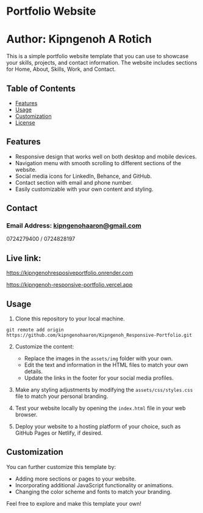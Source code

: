 # Portfolio Website

# Author: Kipngenoh A Rotich

This is a simple portfolio website template that you can use to showcase your skills, projects, and contact information. The website includes sections for Home, About, Skills, Work, and Contact.

## Table of Contents

- [Features](#features)
- [Usage](#usage)
- [Customization](#customization)
- [License](#license)

## Features

- Responsive design that works well on both desktop and mobile devices.
- Navigation menu with smooth scrolling to different sections of the website.
- Social media icons for LinkedIn, Behance, and GitHub.
- Contact section with email and phone number.
- Easily customizable with your own content and styling.

## Contact
### Email Address: kipngenohaaron@gmail.com
0724279400 / 0724828197

## Live link:
https://kipngenohresposiveportfolio.onrender.com

https://kipngenoh-responsive-portfolio.vercel.app

## Usage

1. Clone this repository to your local machine.

```
git remote add origin https://github.com/kipngenohaaron/Kipngenoh_Responsive-Portfolio.git
```

2. Customize the content:
   - Replace the images in the `assets/img` folder with your own.
   - Edit the text and information in the HTML files to match your own details.
   - Update the links in the footer for your social media profiles.

3. Make any styling adjustments by modifying the `assets/css/styles.css` file to match your personal branding.

4. Test your website locally by opening the `index.html` file in your web browser.

5. Deploy your website to a hosting platform of your choice, such as GitHub Pages or Netlify, if desired.

## Customization

You can further customize this template by:

- Adding more sections or pages to your website.
- Incorporating additional JavaScript functionality or animations.
- Changing the color scheme and fonts to match your branding.

Feel free to explore and make this template your own!
